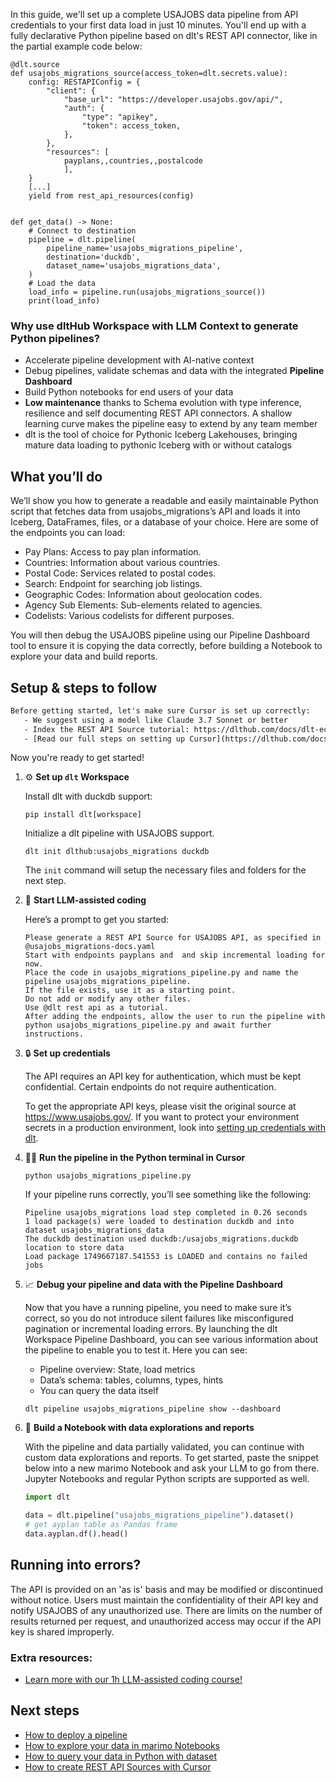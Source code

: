 In this guide, we'll set up a complete USAJOBS data pipeline from API credentials to your first data load in just 10 minutes. You'll end up with a fully declarative Python pipeline based on dlt's REST API connector, like in the partial example code below:

```python-outcome
@dlt.source
def usajobs_migrations_source(access_token=dlt.secrets.value):
    config: RESTAPIConfig = {
        "client": {
            "base_url": "https://developer.usajobs.gov/api/",
            "auth": {
                "type": "apikey",
                "token": access_token,
            },
        },
        "resources": [
            payplans,,countries,,postalcode
            ],
    }
    [...]
    yield from rest_api_resources(config)


def get_data() -> None:
    # Connect to destination
    pipeline = dlt.pipeline(
        pipeline_name='usajobs_migrations_pipeline',
        destination='duckdb',
        dataset_name='usajobs_migrations_data', 
    )
    # Load the data
    load_info = pipeline.run(usajobs_migrations_source())
    print(load_info) 
```

### Why use dltHub Workspace with LLM Context to generate Python pipelines?

- Accelerate pipeline development with AI-native context
- Debug pipelines, validate schemas and data with the integrated **Pipeline Dashboard**
- Build Python notebooks for end users of your data
- **Low maintenance** thanks to Schema evolution with type inference, resilience and self documenting REST API connectors. A shallow learning curve makes the pipeline easy to extend by any team member
- dlt is the tool of choice for Pythonic Iceberg Lakehouses, bringing mature data loading to pythonic Iceberg with or without catalogs

## What you’ll do

We’ll show you how to generate a readable and easily maintainable Python script that fetches data from usajobs_migrations’s API and loads it into Iceberg, DataFrames, files, or a database of your choice. Here are some of the endpoints you can load:

- Pay Plans: Access to pay plan information.
- Countries: Information about various countries.
- Postal Code: Services related to postal codes.
- Search: Endpoint for searching job listings.
- Geographic Codes: Information about geolocation codes.
- Agency Sub Elements: Sub-elements related to agencies.
- Codelists: Various codelists for different purposes.

You will then debug the USAJOBS pipeline using our Pipeline Dashboard tool to ensure it is copying the data correctly, before building a Notebook to explore your data and build reports.

## Setup & steps to follow

```default
Before getting started, let's make sure Cursor is set up correctly:
   - We suggest using a model like Claude 3.7 Sonnet or better
   - Index the REST API Source tutorial: https://dlthub.com/docs/dlt-ecosystem/verified-sources/rest_api/ and add it to context as **@dlt rest api**
   - [Read our full steps on setting up Cursor](https://dlthub.com/docs/dlt-ecosystem/llm-tooling/cursor-restapi#23-configuring-cursor-with-documentation)
```

Now you're ready to get started!

1. ⚙️ **Set up `dlt` Workspace**
    
    Install dlt with duckdb support:
    ```shell
    pip install dlt[workspace]
    ```

    Initialize a dlt pipeline with USAJOBS support.
    ```shell
    dlt init dlthub:usajobs_migrations duckdb
    ```

    The `init` command will setup the necessary files and folders for the next step.
    
2. 🤠 **Start LLM-assisted coding**
    
    Here’s a prompt to get you started:
    
    ```prompt
    Please generate a REST API Source for USAJOBS API, as specified in @usajobs_migrations-docs.yaml 
    Start with endpoints payplans and  and skip incremental loading for now. 
    Place the code in usajobs_migrations_pipeline.py and name the pipeline usajobs_migrations_pipeline. 
    If the file exists, use it as a starting point. 
    Do not add or modify any other files. 
    Use @dlt rest api as a tutorial. 
    After adding the endpoints, allow the user to run the pipeline with python usajobs_migrations_pipeline.py and await further instructions.
    ```

    
3. 🔒 **Set up credentials** 
    
    The API requires an API key for authentication, which must be kept confidential. Certain endpoints do not require authentication.
    
    To get the appropriate API keys, please visit the original source at https://www.usajobs.gov/.
    If you want to protect your environment secrets in a production environment, look into [setting up credentials with dlt](https://dlthub.com/docs/walkthroughs/add_credentials).
    
4. 🏃‍♀️ **Run the pipeline in the Python terminal in Cursor**
    
    ```shell
    python usajobs_migrations_pipeline.py
    ```
    
    If your pipeline runs correctly, you’ll see something like the following:
    
    ```shell
    Pipeline usajobs_migrations load step completed in 0.26 seconds
    1 load package(s) were loaded to destination duckdb and into dataset usajobs_migrations_data
    The duckdb destination used duckdb:/usajobs_migrations.duckdb location to store data
    Load package 1749667187.541553 is LOADED and contains no failed jobs
    ```
    
5. 📈 **Debug your pipeline and data with the Pipeline Dashboard**

    Now that you have a running pipeline, you need to make sure it’s correct, so you do not introduce silent failures like misconfigured pagination or incremental loading errors. By launching the dlt Workspace Pipeline Dashboard, you can see various information about the pipeline to enable you to test it. Here you can see:
    - Pipeline overview: State, load metrics
    - Data’s schema: tables, columns, types, hints
    - You can query the data itself
    
    ```shell
    dlt pipeline usajobs_migrations_pipeline show --dashboard
    ```
    
6. 🐍 **Build a Notebook with data explorations and reports**

    With the pipeline and data partially validated, you can continue with custom data explorations and reports. To get started, paste the snippet below into a new marimo Notebook and ask your LLM to go from there. Jupyter Notebooks and regular Python scripts are supported as well.

    
    ```python
    import dlt

   data = dlt.pipeline("usajobs_migrations_pipeline").dataset()
   # get ayplan table as Pandas frame
   data.ayplan.df().head()
    ```

## Running into errors?

The API is provided on an 'as is' basis and may be modified or discontinued without notice. Users must maintain the confidentiality of their API key and notify USAJOBS of any unauthorized use. There are limits on the number of results returned per request, and unauthorized access may occur if the API key is shared improperly.

### Extra resources:

- [Learn more with our 1h LLM-assisted coding course!](https://www.youtube.com/watch?v=GGid70rnJuM)

## Next steps

- [How to deploy a pipeline](https://dlthub.com/docs/walkthroughs/deploy-a-pipeline)
- [How to explore your data in marimo Notebooks](https://dlthub.com/docs/general-usage/dataset-access/marimo)
- [How to query your data in Python with dataset](https://dlthub.com/docs/general-usage/dataset-access/dataset)
- [How to create REST API Sources with Cursor](https://dlthub.com/docs/dlt-ecosystem/llm-tooling/cursor-restapi)